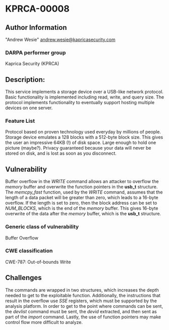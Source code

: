 # KPRCA-00008

## Author Information

"Andrew Wesie" <andrew.wesie@kapricasecurity.com>

### DARPA performer group
Kaprica Security (KPRCA)

## Description:
This service implements a storage device over a USB-like network protocol. Basic functionality is implemented including read, write, and query size. The protocol implements functionality to eventually support hosting multiple devices on one server.

### Feature List
Protocol based on proven technology used everyday by millions of people. Storage device emulates a 128 blocks with a 512-byte block size. This gives the user an impressive 64KB (!) of disk space. Large enough to hold one picture (maybe?). Privacy guaranteed because your data will never be stored on disk, and is lost as soon as you disconnect.

## Vulnerability
Buffer overflow in the _WRITE_ command allows an attacker to overflow the _memory_ buffer and overwrite the function pointers in the __usb_t__ structure. The _memcpy_fast_ function, used by the _WRITE_ command, assumes that the length of a data packet will be greater than zero, which leads to a 16-byte overflow. If the length is set to zero, then the block address can be set to _NUM_BLOCKS_, which is the end of the _memory_ buffer. This gives 16-byte overwrite of the data after the _memory_ buffer, which is the __usb_t__ structure.

### Generic class of vulnerability
Buffer Overflow

### CWE classification
CWE-787: Out-of-bounds Write

## Challenges
The commands are wrapped in two structures, which increases the depth needed to get to the exploitable function. Additionally, the instructions that result in the overflow use _SSE_ registers, which must be supported by the analysis platform. In order to get to the point where commands can be sent, the _devlist_ command must be sent, the _devid_ extracted, and then sent as part of the _import_ command. Lastly, the use of function pointers may make control flow more difficult to analyze.
